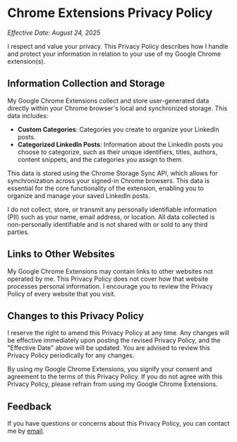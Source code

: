 # Chrome Extensions Privacy Policy
_Effective Date: August 24, 2025_

I respect and value your privacy. This Privacy Policy describes how I handle and protect your information in relation to your use of my Google Chrome extension(s).

## Information Collection and Storage
My Google Chrome Extensions collect and store user-generated data directly within your Chrome browser's local and synchronized storage. This data includes:
- **Custom Categories**: Categories you create to organize your LinkedIn posts.
- **Categorized LinkedIn Posts**: Information about the LinkedIn posts you choose to categorize, such as their unique identifiers, titles, authors, content snippets, and the categories you assign to them.

This data is stored using the Chrome Storage Sync API, which allows for synchronization across your signed-in Chrome browsers. This data is essential for the core functionality of the extension, enabling you to organize and manage your saved LinkedIn posts.

I do not collect, store, or transmit any personally identifiable information (PII) such as your name, email address, or location. All data collected is non-personally identifiable and is not shared with or sold to any third parties.

## Links to Other Websites
My Google Chrome Extensions may contain links to other websites not operated by me. This Privacy Policy does not cover how that website processes personal information. I encourage you to review the Privacy Policy of every website that you visit.

## Changes to this Privacy Policy
I reserve the right to amend this Privacy Policy at any time. Any changes will be effective immediately upon posting the revised Privacy Policy, and the "Effective Date" above will be updated. You are advised to review this Privacy Policy periodically for any changes.

By using my Google Chrome Extensions, you signify your consent and agreement to the terms of this Privacy Policy. If you do not agree with this Privacy Policy, please refrain from using my Google Chrome Extensions.

## Feedback
If you have questions or concerns about this Privacy Policy, you can contact me by [email](mailto:jatin.g.panjwani@gmail.com).
